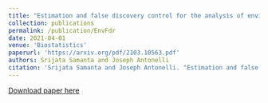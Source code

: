 ```yaml
---
title: "Estimation and false discovery control for the analysis of environmental mixtures"
collection: publications
permalink: /publication/EnvFdr
date: 2021-04-01
venue: 'Biostatistics'
paperurl: 'https://arxiv.org/pdf/2103.10563.pdf'
authors: Srijata Samanta and Joseph Antonelli
citation: 'Srijata Samanta and Joseph Antonelli. "Estimation and false discovery control for the analysis of environmental mixtures." arXiv preprint arXiv:2103.10563 (2021).'
---
```


[Download paper here](https://arxiv.org/pdf/2103.10563.pdf)
